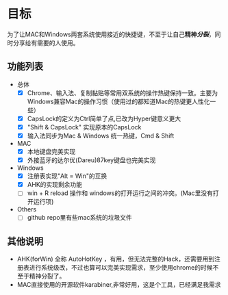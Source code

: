 # 目标

为了让MAC和Windows两套系统使用接近的快捷键，不至于让自己**精神*****分裂***，同时分享给有需要的人使用。

## 功能列表

- 总体
    - [x] Chrome、输入法、复制黏贴等常用双系统的操作热键保持一致。主要为Windows兼容Mac的操作习惯（使用过的都知道Mac的热键更人性化一些）
    - [x] CapsLock的定义为Ctrl简单了点,已改为Hyper键意义更大
    - [x] "Shift & CapsLock" 实现原本的CapsLock
    - [x] 输入法同步为Mac & Windows 统一热键，Cmd & Shift
    
- MAC
    - [x] 本地键盘完美实现
    - [x] 外接蓝牙的达尔优(Dareu)87key键盘也完美实现

- Windows
    - [x] 注册表实现"Alt = Win"的互换
    - [x] AHK的实现剩余功能
    - [ ] win + R  reload 操作和 windows的打开运行之间的冲突。(Mac里没有打开运行项)
    
- Others
    - [ ] github repo里有些mac系统的垃圾文件

## 其他说明

- AHK(forWin) 全称 AutoHotKey ，有用，但无法完整的Hack，还需要用到注册表进行系统级改，不过也算可以完美实现需求，至少使用chrome的时候不至于精神分裂了。
- MAC直接使用的开源软件karabiner,非常好用，这是个工具，已经满足我需求